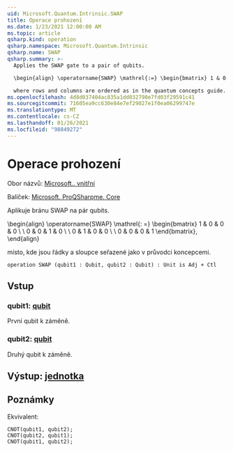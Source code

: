 ```yaml
---
uid: Microsoft.Quantum.Intrinsic.SWAP
title: Operace prohození
ms.date: 1/23/2021 12:00:00 AM
ms.topic: article
qsharp.kind: operation
qsharp.namespace: Microsoft.Quantum.Intrinsic
qsharp.name: SWAP
qsharp.summary: >-
  Applies the SWAP gate to a pair of qubits.

  \begin{align} \operatorname{SWAP} \mathrel{:=} \begin{bmatrix} 1 & 0 & 0 & 0 \\\\ 0 & 0 & 1 & 0 \\\\ 0 & 1 & 0 & 0 \\\\ 0 & 0 & 0 & 1 \end{bmatrix}, \end{align}

  where rows and columns are ordered as in the quantum concepts guide.
ms.openlocfilehash: 4d8d037404ac835a1dd032790e7fd03f29591c41
ms.sourcegitcommit: 71605ea9cc630e84e7ef29027e1f0ea06299747e
ms.translationtype: MT
ms.contentlocale: cs-CZ
ms.lasthandoff: 01/26/2021
ms.locfileid: "98849272"
---
```

# <a name="swap-operation"></a>Operace prohození

Obor názvů: [Microsoft.. vnitřní](xref:Microsoft.Quantum.Intrinsic)

Balíček: [Microsoft. ProQSharpme. Core](https://nuget.org/packages/Microsoft.Quantum.QSharp.Core)


Aplikuje bránu SWAP na pár qubits.

\begin{align} \operatorname{SWAP} \mathrel{: =} \begin{bmatrix} 1 & 0 & 0 & 0 \\ \\ 0 & 0 & 1 & 0 \\ \\ 0 & 1 & 0 & 0 \\ \\ 0 & 0 & 0 & 1 \end{bmatrix}, \end{align}

místo, kde jsou řádky a sloupce seřazené jako v průvodci koncepcemi.

```qsharp
operation SWAP (qubit1 : Qubit, qubit2 : Qubit) : Unit is Adj + Ctl
```


## <a name="input"></a>Vstup

### <a name="qubit1--qubit"></a>qubit1: [qubit](xref:microsoft.quantum.lang-ref.qubit)

První qubit k záměně.


### <a name="qubit2--qubit"></a>qubit2: [qubit](xref:microsoft.quantum.lang-ref.qubit)

Druhý qubit k záměně.



## <a name="output--unit"></a>Výstup: [jednotka](xref:microsoft.quantum.lang-ref.unit)



## <a name="remarks"></a>Poznámky

Ekvivalent:

```qsharp
CNOT(qubit1, qubit2);
CNOT(qubit2, qubit1);
CNOT(qubit1, qubit2);
```
